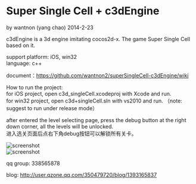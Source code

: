 ﻿Super Single Cell + c3dEngine
==========
by wantnon (yang chao) 2014-2-23  
  
c3dEngine is a 3d engine imitating cocos2d-x. The game Super Single Cell based on it.

support platform: iOS, win32  
language: c++  
    
document：https://github.com/wantnon2/superSingleCell-c3dEngine/wiki  
  
How to run the project:   
for iOS project, open c3d_singleCell.xcodeproj with Xcode and run.   
for win32 project, open c3d+singleCell.sln with vs2010 and run. （note: suggest to run under release mode）  
    
after entered the level selecting page, press the debug button at the right down corner, all the levels will be unlocked.   
进入选关页面后点右下角debug按钮可以解锁所有关卡。  


![screenshot](https://raw.github.com/wantnon2/superSingleCell-c3dEngine/master/screenshot/screenshot.png)  
![screenshot](https://raw.github.com/wantnon2/superSingleCell-c3dEngine/master/screenshot/screenshot_win32.png)
  
  
qq group:  338565878  
  
blog: http://user.qzone.qq.com/350479720/blog/1393165837  